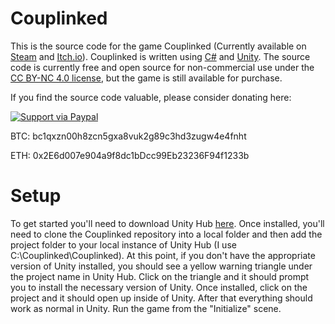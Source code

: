 # Couplinked
This is the source code for the game Couplinked  (Currently available on [Steam](https://store.steampowered.com/app/1404870/Couplinked/) and [Itch.io](https://vox-studios.itch.io/couplinked)).  Couplinked is written using [C#](https://docs.microsoft.com/en-us/dotnet/csharp/) and [Unity](https://unity.com/).  The source code is currently free and open source for non-commercial use under the [CC BY-NC 4.0 license](LICENSE), but the game is still available for purchase.

If you find the source code valuable, please consider donating here:

[![Support via Paypal](https://www.paypalobjects.com/en_US/i/btn/btn_donateCC_LG.gif)](https://www.paypal.com/donate?hosted_button_id=RYXBX9QE9ZZ4N)

BTC: bc1qxzn00h8zcn5gxa8vuk2g89c3hd3zugw4e4fnht

ETH: 0x2E6d007e904a9f8dc1bDcc99Eb23236F94f1233b

# Setup
To get started you'll need to download Unity Hub [here](https://unity3d.com/get-unity/download).  Once installed, you'll need to clone the Couplinked repository into a local folder and then add the project folder to your local instance of Unity Hub (I use C:\Couplinked\Couplinked).  At this point, if you don't have the appropriate version of Unity installed, you should see a yellow warning triangle under the project name in Unity Hub.  Click on the triangle and it should prompt you to install the necessary version of Unity.  Once installed, click on the project and it should open up inside of Unity.  After that everything should work as normal in Unity.  Run the game from the "Initialize" scene.
